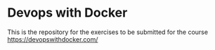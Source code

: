 # Devops with Docker
This is the repository for the exercises to be submitted for the course
https://devopswithdocker.com/
